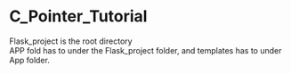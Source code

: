 # C_Pointer_Tutorial

<p>Flask_project is the root directory<br>
  APP fold has to under the Flask_project folder, and templates has to under App folder.</p>
